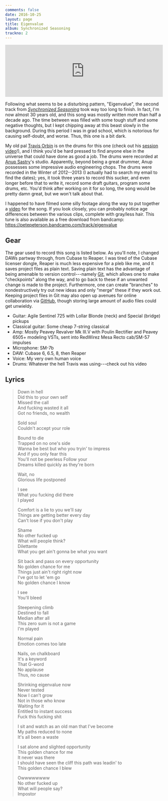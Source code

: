```yaml
---
comments: false
date: 2016-10-25
layout: page
title: Eigenvalue
album: Synchronized Seasoning
trackno: 2
---
```


<iframe width="100%" height="166" scrolling="no" frameborder="no" src="https://w.soundcloud.com/player/?url=https%3A//api.soundcloud.com/tracks/290155979&amp;color=ff5500&amp;auto_play=false&amp;hide_related=false&amp;show_comments=true&amp;show_user=true&amp;show_reposts=false"></iframe>

Following what seems to be a disturbing pattern, "Eigenvalue", the second track
from [_Synchronized Seasoning_](/music/synchronized-seasoning) took way too long
to finish. In fact, I'm now almost 30 years old, and this song was mostly
written more than half a decade ago. The time between was filled with some tough
stuff and some negative thoughts, but I kept chipping away at this beast slowly
in the background. During this period I was in grad school, which is notorious
for causing self-doubt, and worse. Thus, this one is a bit dark.

My old pal [Travis Orbin](http://travisorbin.com) is on the drums for this one
(check out his [session video](https://www.youtube.com/watch?v=G0f2TP-Lugk)!),
and I think you'd be hard pressed to find anyone else in the universe that could
have done as good a job. The drums were recorded at [Anup
Sastry](https://www.facebook.com/AnupSastryMusic/)'s studio. Apparently, beyond
being a great drummer, Anup possesses some impressive audio engineering chops.
The drums were recorded in the Winter of 2012--2013 (I actually had to search my
email to find the dates); yes, it took three years to record this sucker, and
even longer before that to write it, record some draft guitars, program some
drums, etc. You'd think after working on it for so long, the song would be
pretty damn great, but we won't talk about that.

I happened to have filmed some silly footage along the way to put together a
[video](https://youtu.be/NLVX7r_P0Po) for the song. If you look closely, you can
probably notice age differences between the various clips, complete with
gray/less hair. This tune is also available as a free download from bandcamp:
<https://petepeterson.bandcamp.com/track/eigenvalue>


## Gear

The gear used to record this song is listed below. As you'll note, I changed
DAWs partway through, from Cubase to Reaper. I was tired of the Cubase licenser
dongle, Reaper is much less expensive for a pleb like me, and it saves project
files as plain text. Saving plain text has the advantage of being amenable to
version control---namely [Git](https://git-scm.com), which allows one to make
"checkpoints" along the way, and to go back to these if an unwanted change is
made to the project. Furthermore, one can create "branches" to nondestructively
try out new ideas and only "merge" these if they work out. Keeping project files
in Git may also open up avenues for online collaboration via
[GitHub](https://github.com), though storing large amount of audio files could
get unwieldy.

* Guitar: Agile Sentinel 725 with Lollar Blonde (neck) and Special (bridge) pickups
* Classical guitar: Some cheap 7-string classical
* Amp: Mostly Peavey Revalver Mk III.V with Poulin Rectifier and Peavey 6505+ modeling VSTs, sent into RedWirez Mesa Recto cab/SM-57 impulses
* Microphone: SM-7b
* DAW: Cubase 6, 6.5, 8, then Reaper
* Voice: My very own human voice
* Drums: Whatever the hell Travis was using---check out his video


## Lyrics

>Down in hell<br>
>Did this to your own self<br>
>Missed the call<br>
>And fucking wasted it all<br>
>Got no friends, no wealth
>
>Sold soul<br>
>Couldn't accept your role
>
>Bound to die<br>
>Trapped on no one's side<br>
>Wanna be best but who you tryin' to impress<br>
>And if you only fear this<br>
>You'll not be peerless
>Follow your<br>
>Dreams killed quickly as they're born
>
>Wait, no<br>
>Glorious life postponed
>
>I see<br>
>What you fucking did there<br>
>I played
>
>Comfort is a lie to you we'll say<br>
>Things are getting better every day<br>
>Can't lose if you don't play
>
>Shame<br>
>No other fucked up<br>
>What will people think?<br>
>Dilettante<br>
>What you get ain't gonna be what you want
>
>Sit back and pass on every opportunity<br>
>No golden chance for me<br>
>Things just ain't right right now<br>
>I've got to let 'em go<br>
>No golden chance I know
>
>I see<br>
>You'll bleed
>
>Steepening climb<br>
>Destined to fall<br>
>Median after all<br>
>This zero sum is not a game<br>
>I'm played
>
>Normal pain<br>
>Emotion comes too late
>
>Nails, on chalkboard<br>
>It's a keyword<br>
>That G-word<br>
>No applause<br>
>Thus, no cause
>
>Shrinking eigenvalue now<br>
>Never tested<br>
>Now I can't grow<br>
>Not in those who know<br>
>Waiting for it<br>
>Entitled to instant success<br>
>Fuck this fucking shit
>
>I sit and watch as an old man that I've become<br>
>My paths reduced to none<br>
>It's all been a waste
>
>I sat alone and slighted opportunity<br>
>This golden chance for me<br>
>It never was there<br>
>I should have seen the cliff this path was leadin' to<br>
>This golden chance I blew
>
>Owwwwwwww<br>
>No other fucked up<br>
>What will people say?<br>
>Impostor
